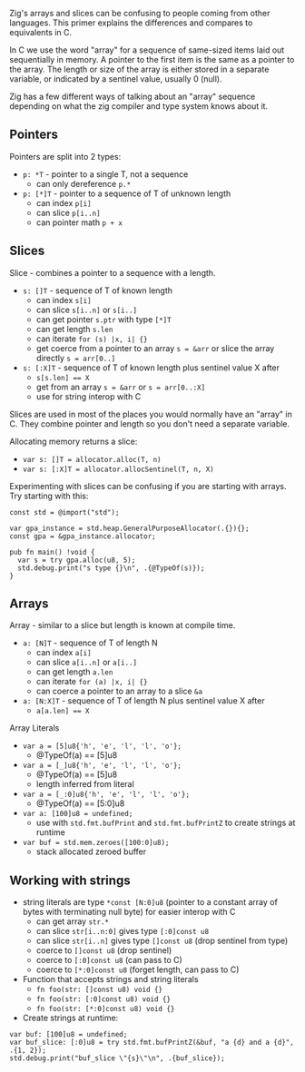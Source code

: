 Zig's arrays and slices can be confusing to people coming from other languages.  This primer explains the differences and compares to equivalents in C.

In C we use the word "array" for a sequence of same-sized items laid out sequentially in memory.  A pointer to the first item is the same as a pointer to the array.  The length or size of the array is either stored in a separate variable, or indicated by a sentinel value, usually 0 (null).

Zig has a few different ways of talking about an "array" sequence depending on what the zig compiler and type system knows about it.

## Pointers
Pointers are split into 2 types:
- `p: *T` - pointer to a single T, not a sequence
  - can only dereference `p.*`
- `p: [*]T` - pointer to a sequence of T of unknown length
  - can index `p[i]`
  - can slice `p[i..n]`
  - can pointer math `p + x`

## Slices
Slice - combines a pointer to a sequence with a length.
- `s: []T` - sequence of T of known length
  - can index `s[i]`
  - can slice `s[i..n]` or `s[i..]`
  - can get pointer `s.ptr` with type `[*]T`
  - can get length `s.len`
  - can iterate `for (s) |x, i| {}`
  - get coerce from a pointer to an array `s = &arr` or slice the array directly `s = arr[0..]`
- `s: [:X]T` - sequence of T of known length plus sentinel value X after
  - `s[s.len] == X`
  - get from an array `s = &arr` or `s = arr[0..:X]`
  - use for string interop with C

Slices are used in most of the places you would normally have an "array" in C.  They combine pointer and length so you don't need a separate variable.

Allocating memory returns a slice:
- `var s: []T = allocator.alloc(T, n)`
- `var s: [:X]T = allocator.allocSentinel(T, n, X)`

Experimenting with slices can be confusing if you are starting with arrays.  Try starting with this:
```
const std = @import("std");

var gpa_instance = std.heap.GeneralPurposeAllocator(.{}){};
const gpa = &gpa_instance.allocator;

pub fn main() !void {
  var s = try gpa.alloc(u8, 5);
  std.debug.print("s type {}\n", .{@TypeOf(s)});
}
```

## Arrays
Array - similar to a slice but length is known at compile time.
- `a: [N]T` - sequence of T of length N
  - can index `a[i]`
  - can slice `a[i..n]` or `a[i..]`
  - can get length `a.len`
  - can iterate `for (a) |x, i| {}`
  - can coerce a pointer to an array to a slice `&a`
- `a: [N:X]T` - sequence of T of length N plus sentinel value X after
  - `a[a.len] == X`

Array Literals
- `var a = [5]u8{'h', 'e', 'l', 'l', 'o'};`
  - @TypeOf(a) == [5]u8
- `var a = [_]u8{'h', 'e', 'l', 'l', 'o'};`
  - @TypeOf(a) == [5]u8
  - length inferred from literal
- `var a = [_:0]u8{'h', 'e', 'l', 'l', 'o'};`
  - @TypeOf(a) == [5:0]u8
- `var a: [100]u8 = undefined;`
  - use with `std.fmt.bufPrint` and `std.fmt.bufPrintZ` to create strings at runtime
- `var buf = std.mem.zeroes([100:0]u8);`
  - stack allocated zeroed buffer


## Working with strings
- string literals are type `*const [N:0]u8` (pointer to a constant array of bytes with terminating null byte) for easier interop with C
  - can get array `str.*`
  - can slice `str[i..n:0]` gives type `[:0]const u8`
  - can slice `str[i..n]` gives type `[]const u8` (drop sentinel from type)
  - coerce to `[]const u8` (drop sentinel)
  - coerce to `[:0]const u8` (can pass to C)
  - coerce to `[*:0]const u8` (forget length, can pass to C)
- Function that accepts strings and string literals
  - `fn foo(str: []const u8) void {}`
  - `fn foo(str: [:0]const u8) void {}`
  - `fn foo(str: [*:0]const u8) void {}`
- Create strings at runtime:
```
var buf: [100]u8 = undefined;
var buf_slice: [:0]u8 = try std.fmt.bufPrintZ(&buf, "a {d} and a {d}", .{1, 2});
std.debug.print("buf_slice \"{s}\"\n", .{buf_slice});
```
